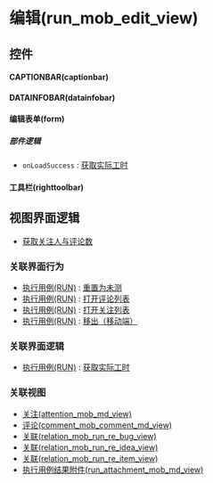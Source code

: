 # 编辑(run_mob_edit_view)  <!-- {docsify-ignore-all} -->



## 控件
#### CAPTIONBAR(captionbar)
#### DATAINFOBAR(datainfobar)
#### 编辑表单(form)

##### 部件逻辑
* `onLoadSuccess` : [获取实际工时](module/TestMgmt/run/uilogic/get_actual_workload)
#### 工具栏(righttoolbar)

## 视图界面逻辑
  * [获取关注人与评论数](module/TestMgmt/test_case/uilogic/fill_att_com_count)


### 关联界面行为
  * [执行用例(RUN)](module/TestMgmt/run) : [重置为未测](module/TestMgmt/run#界面行为)
  * [执行用例(RUN)](module/TestMgmt/run) : [打开评论列表](module/TestMgmt/run#界面行为)
  * [执行用例(RUN)](module/TestMgmt/run) : [打开关注列表](module/TestMgmt/run#界面行为)
  * [执行用例(RUN)](module/TestMgmt/run) : [移出（移动端）](module/TestMgmt/run#界面行为)

### 关联界面逻辑
  * [执行用例(RUN)](module/TestMgmt/run) : [获取实际工时](module/TestMgmt/run/uilogic/get_actual_workload)

### 关联视图
  * [关注(attention_mob_md_view)](app/view/attention_mob_md_view)
  * [评论(comment_mob_comment_md_view)](app/view/comment_mob_comment_md_view)
  * [关联(relation_mob_run_re_bug_view)](app/view/relation_mob_run_re_bug_view)
  * [关联(relation_mob_run_re_idea_view)](app/view/relation_mob_run_re_idea_view)
  * [关联(relation_mob_run_re_item_view)](app/view/relation_mob_run_re_item_view)
  * [执行用例结果附件(run_attachment_mob_md_view)](app/view/run_attachment_mob_md_view)

<script>
 const { createApp } = Vue
  createApp({
    data() {
      return {

      }
    }
  }).use(ElementPlus).mount('#app')
</script>
